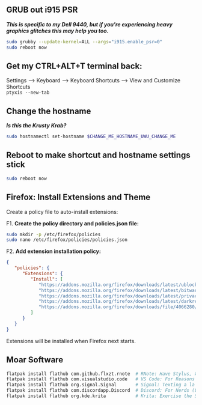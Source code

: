 ## GRUB out i915 PSR
  _**This is specific to my Dell 9440, but if you're experiencing heavy graphics glitches this may help you too.**_ 
   ```bash
   sudo grubby --update-kernel=ALL --args="i915.enable_psr=0"
   sudo reboot now
   ```

## Get my CTRL+ALT+T terminal back:
   Settings --> Keyboard --> Keyboard Shortcuts --> View and Customize Shortcuts \
   `ptyxis --new-tab`

## Change the hostname
   _**Is this the Krusty Krab?**_
   ```bash
   sudo hostnamectl set-hostname $CHANGE_ME_HOSTNAME_UWU_CHANGE_ME
   ```

## Reboot to make shortcut and hostname settings stick
  ```bash
  sudo reboot now
  ```

## Firefox: Install Extensions and Theme

Create a policy file to auto-install extensions:

F1. **Create the policy directory and policies.json file:**
   ```bash
   sudo mkdir -p /etc/firefox/policies
   sudo nano /etc/firefox/policies/policies.json
   ```

F2. **Add extension installation policy:**
```json
{
   "policies": {
      "Extensions": {
         "Install": [
            "https://addons.mozilla.org/firefox/downloads/latest/ublock-origin/latest.xpi",
            "https://addons.mozilla.org/firefox/downloads/latest/bitwarden-password-manager/latest.xpi",
            "https://addons.mozilla.org/firefox/downloads/latest/privacy-com/latest.xpi",
            "https://addons.mozilla.org/firefox/downloads/latest/darkreader/latest.xpi",
            "https://addons.mozilla.org/firefox/downloads/file/4066280/lush_bold-2.1.xpi"
         ]
      }
   }
}
```

Extensions will be installed when Firefox next starts.

## Moar Software

   ```bash
   flatpak install flathub com.github.flxzt.rnote  # RNote: Have Stylus, Will Draw
   flatpak install flathub com.visualstudio.code   # VS Code: For Reasons
   flatpak install flathub org.signal.Signal       # Signal: Texting a la Hegseth
   flatpak install flathub com.discordapp.Discord  # Discord: For Nerds (Like Me)
   flatpak install flathub org.kde.krita           # Krita: Exercise the Stylus
   ```
